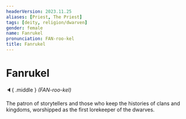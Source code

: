 ```yaml
---
headerVersion: 2023.11.25
aliases: [Priest, The Priest]
tags: [deity, religion/dwarven]
gender: female
name: Fanrukel
pronunciation: FAN-roo-kel
title: Fanrukel
---
```

# Fanrukel
:speaker:{ .middle } *(FAN-roo-kel)*  

The patron of storytellers and those who keep the histories of clans and kingdoms, worshipped as the first lorekeeper of the dwarves. 